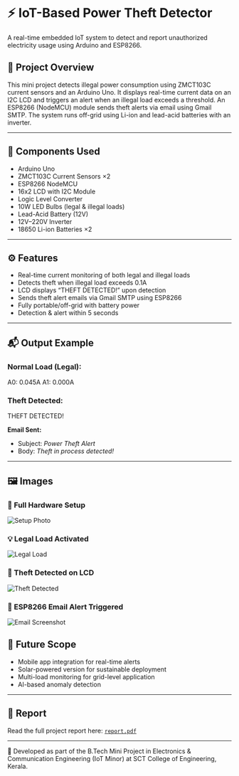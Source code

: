 # ⚡ IoT-Based Power Theft Detector

A real-time embedded IoT system to detect and report unauthorized electricity usage using Arduino and ESP8266.

## 📌 Project Overview

This mini project detects illegal power consumption using ZMCT103C current sensors and an Arduino Uno. It displays real-time current data on an I2C LCD and triggers an alert when an illegal load exceeds a threshold. An ESP8266 (NodeMCU) module sends theft alerts via email using Gmail SMTP. The system runs off-grid using Li-ion and lead-acid batteries with an inverter.

---

## 🧰 Components Used

- Arduino Uno  
- ZMCT103C Current Sensors ×2  
- ESP8266 NodeMCU  
- 16x2 LCD with I2C Module  
- Logic Level Converter  
- 10W LED Bulbs (legal & illegal loads)  
- Lead-Acid Battery (12V)  
- 12V–220V Inverter  
- 18650 Li-ion Batteries ×2

---

## ⚙️ Features

- Real-time current monitoring of both legal and illegal loads  
- Detects theft when illegal load exceeds 0.1A  
- LCD displays “THEFT DETECTED!” upon detection  
- Sends theft alert emails via Gmail SMTP using ESP8266  
- Fully portable/off-grid with battery power  
- Detection & alert within 5 seconds

---

## 📬 Output Example

### Normal Load (Legal):
A0: 0.045A
A1: 0.000A


### Theft Detected:
THEFT DETECTED!


**Email Sent:**
- Subject: *Power Theft Alert*
- Body: *Theft in process detected!*

---

## 🖼️ Images

### 🔌 Full Hardware Setup
![Setup Photo](WhatsApp%20Image%202025-07-04%20at%2016.08.05_cc44.jpg)

### 💡 Legal Load Activated
![Legal Load](WhatsApp%20Image%202025-07-04%20at%2016.10.25_ddf2.jpg)

### 🚨 Theft Detected on LCD
![Theft Detected](WhatsApp%20Image%202025-07-04%20at%2016.14.07_ef9a.jpg)

### 📧 ESP8266 Email Alert Triggered
![Email Screenshot](WhatsApp%20Image%202025-07-04%20at%2017.22.59_f3e2.jpg)

## 🚀 Future Scope

- Mobile app integration for real-time alerts  
- Solar-powered version for sustainable deployment  
- Multi-load monitoring for grid-level application  
- AI-based anomaly detection

---

## 📄 Report

Read the full project report here: [`report.pdf`](./report.pdf)

---

🔧 Developed as part of the B.Tech Mini Project in Electronics & Communication Engineering (IoT Minor) at SCT College of Engineering, Kerala.
